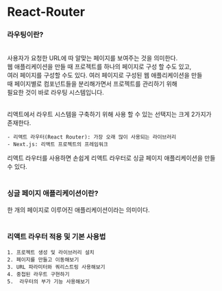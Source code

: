 # React-Router

### 라우팅이란?
</br>
사용자가 요청한 URL에 따 알맞는 페이지를 보여주는 것을 의미한다. </br>
웹 애플리케이션을 만들 때 프로젝트를 하나의 페이지로 구성 할 수도 있고, </br>
여러 페이지를 구성할 수도 있다. 여러 페이지로 구성된 웹 애플리케이션을 만들 </br>
때 페이지별로 컴포넌트들을 분리해가면서 프로젝트를 관리하기 위해 </br>
필요한 것이 바로 라우팅 시스템입니다. </br></br>

리액트에서 라우트 시스템을 구축하기 위해 사용 할 수 있는 선택지는 크게 2가지가 </br>
존재한다.
```
- 리액트 라우터(React Router): 가장 오래 많이 사용되는 라이브러리
- Next.js: 리액트 프로젝트의 프레임워크
```
리액트 라우터를 사용하면 손쉽게 리액트 라우터로 싱글 페이지 애플리케이션을 만들 </br>
수 있다.</br></br>

### 싱글 페이지 애플리케이션이란?

한 개의 페이지로 이루어진 애플리케이션이라는 의미이다. </br></br>

### 리액트 라우터 적용 및 기본 사용법

```
1. 프로젝트 생성 및 라이브러리 설치
2. 페이지를 만들고 이동해보기
3. URL 파라미터와 쿼리스트링 사용해보기
4. 중첩된 라우트 구현하기
5.  라우터의 부가 기능 사용해보기
```